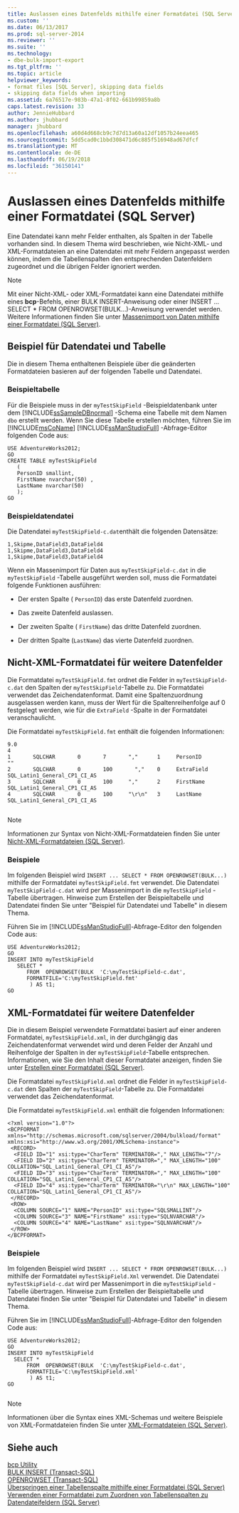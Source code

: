```yaml
---
title: Auslassen eines Datenfelds mithilfe einer Formatdatei (SQL Server) | Microsoft-Dokumentation
ms.custom: ''
ms.date: 06/13/2017
ms.prod: sql-server-2014
ms.reviewer: ''
ms.suite: ''
ms.technology:
- dbe-bulk-import-export
ms.tgt_pltfrm: ''
ms.topic: article
helpviewer_keywords:
- format files [SQL Server], skipping data fields
- skipping data fields when importing
ms.assetid: 6a76517e-983b-47a1-8f02-661b99859a8b
caps.latest.revision: 33
author: JennieHubbard
ms.author: jhubbard
manager: jhubbard
ms.openlocfilehash: a60d4d668cb9c7d7d13a60a12df1057b24eea465
ms.sourcegitcommit: 5dd5cad0c1bbd308471d6c885f516948ad67dfcf
ms.translationtype: MT
ms.contentlocale: de-DE
ms.lasthandoff: 06/19/2018
ms.locfileid: "36150141"
---
```

# <a name="use-a-format-file-to-skip-a-data-field-sql-server"></a>Auslassen eines Datenfelds mithilfe einer Formatdatei (SQL Server)
  Eine Datendatei kann mehr Felder enthalten, als Spalten in der Tabelle vorhanden sind. In diesem Thema wird beschrieben, wie Nicht-XML- und XML-Formatdateien an eine Datendatei mit mehr Feldern angepasst werden können, indem die Tabellenspalten den entsprechenden Datenfeldern zugeordnet und die übrigen Felder ignoriert werden.  
  
> [!NOTE]  
>  Mit einer Nicht-XML- oder XML-Formatdatei kann eine Datendatei mithilfe eines **bcp**-Befehls, einer BULK INSERT-Anweisung oder einer INSERT ... SELECT * FROM OPENROWSET(BULK...)-Anweisung verwendet werden. Weitere Informationen finden Sie unter [Massenimport von Daten mithilfe einer Formatdatei &#40;SQL Server&#41;](use-a-format-file-to-bulk-import-data-sql-server.md).  
  
## <a name="sample-data-file-and-table"></a>Beispiel für Datendatei und Tabelle  
 Die in diesem Thema enthaltenen Beispiele über die geänderten Formatdateien basieren auf der folgenden Tabelle und Datendatei.  
  
### <a name="sample-table"></a>Beispieltabelle  
 Für die Beispiele muss in der `myTestSkipField` -Beispieldatenbank unter dem [!INCLUDE[ssSampleDBnormal](../../includes/sssampledbnormal-md.md)] -Schema eine Tabelle mit dem Namen `dbo` erstellt werden. Wenn Sie diese Tabelle erstellen möchten, führen Sie im [!INCLUDE[msCoName](../../includes/msconame-md.md)] [!INCLUDE[ssManStudioFull](../../includes/ssmanstudiofull-md.md)] -Abfrage-Editor folgenden Code aus:  
  
```  
USE AdventureWorks2012;  
GO  
CREATE TABLE myTestSkipField   
   (  
   PersonID smallint,  
   FirstName nvarchar(50) ,  
   LastName nvarchar(50)   
   );  
GO  
```  
  
### <a name="sample-data-file"></a>Beispieldatendatei  
 Die Datendatei `myTestSkipField-c.dat`enthält die folgenden Datensätze:  
  
```  
1,Skipme,DataField3,DataField4  
1,Skipme,DataField3,DataField4  
1,Skipme,DataField3,DataField4  
```  
  
 Wenn ein Massenimport für Daten aus `myTestSkipField-c.dat` in die `myTestSkipField` -Tabelle ausgeführt werden soll, muss die Formatdatei folgende Funktionen ausführen:  
  
-   Der ersten Spalte ( `PersonID`) das erste Datenfeld zuordnen.  
  
-   Das zweite Datenfeld auslassen.  
  
-   Der zweiten Spalte ( `FirstName`) das dritte Datenfeld zuordnen.  
  
-   Der dritten Spalte (`LastName`) das vierte Datenfeld zuordnen.  
  
## <a name="non-xml-format-file-for-more-data-fields"></a>Nicht-XML-Formatdatei für weitere Datenfelder  
 Die Formatdatei `myTestSkipField.fmt` ordnet die Felder in `myTestSkipField-c.dat` den Spalten der `myTestSkipField`-Tabelle zu. Die Formatdatei verwendet das Zeichendatenformat. Damit eine Spaltenzuordnung ausgelassen werden kann, muss der Wert für die Spaltenreihenfolge auf 0 festgelegt werden, wie für die `ExtraField` -Spalte in der Formatdatei veranschaulicht.  
  
 Die Formatdatei `myTestSkipField.fmt` enthält die folgenden Informationen:  
  
```  
9.0  
4  
1       SQLCHAR       0       7       ","      1     PersonID               ""  
2       SQLCHAR       0       100       ","    0     ExtraField             SQL_Latin1_General_CP1_CI_AS  
3       SQLCHAR       0       100     ","      2     FirstName              SQL_Latin1_General_CP1_CI_AS  
4       SQLCHAR       0       100     "\r\n"   3     LastName               SQL_Latin1_General_CP1_CI_AS  
  
```  
  
> [!NOTE]  
>  Informationen zur Syntax von Nicht-XML-Formatdateien finden Sie unter [Nicht-XML-Formatdateien &#40;SQL Server&#41;](xml-format-files-sql-server.md).  
  
### <a name="examples"></a>Beispiele  
 Im folgenden Beispiel wird `INSERT ... SELECT * FROM OPENROWSET(BULK...)` mithilfe der Formatdatei `myTestSkipField.fmt` verwendet. Die Datendatei `myTestSkipField-c.dat` wird per Massenimport in die `myTestSkipField` -Tabelle übertragen. Hinweise zum Erstellen der Beispieltabelle und Datendatei finden Sie unter "Beispiel für Datendatei und Tabelle" in diesem Thema.  
  
 Führen Sie im [!INCLUDE[ssManStudioFull](../../includes/ssmanstudiofull-md.md)]-Abfrage-Editor den folgenden Code aus:  
  
```  
USE AdventureWorks2012;  
GO  
INSERT INTO myTestSkipField   
   SELECT *  
      FROM  OPENROWSET(BULK  'C:\myTestSkipField-c.dat',  
      FORMATFILE='C:\myTestSkipField.fmt'    
       ) AS t1;  
GO   
```  
  
## <a name="xml-format-file-for-more-data-fields"></a>XML-Formatdatei für weitere Datenfelder  
 Die in diesem Beispiel verwendete Formatdatei basiert auf einer anderen Formatdatei, `myTestSkipField.xml`, in der durchgängig das Zeichendatenformat verwendet wird und deren Felder der Anzahl und Reihenfolge der Spalten in der `myTestSkipField`-Tabelle entsprechen. Informationen, wie Sie den Inhalt dieser Formatdatei anzeigen, finden Sie unter [Erstellen einer Formatdatei &#40;SQL Server&#41;](create-a-format-file-sql-server.md).  
  
 Die Formatdatei `myTestSkipField.xml` ordnet die Felder in `myTestSkipField-c.dat` den Spalten der `myTestSkipField`-Tabelle zu. Die Formatdatei verwendet das Zeichendatenformat.  
  
 Die Formatdatei `myTestSkipField.xml` enthält die folgenden Informationen:  
  
```  
<?xml version="1.0"?>  
<BCPFORMAT xmlns="http://schemas.microsoft.com/sqlserver/2004/bulkload/format" xmlns:xsi="http://www.w3.org/2001/XMLSchema-instance">  
 <RECORD>  
  <FIELD ID="1" xsi:type="CharTerm" TERMINATOR="," MAX_LENGTH="7"/>  
  <FIELD ID="2" xsi:type="CharTerm" TERMINATOR="," MAX_LENGTH="100" COLLATION="SQL_Latin1_General_CP1_CI_AS"/>  
  <FIELD ID="3" xsi:type="CharTerm" TERMINATOR="," MAX_LENGTH="100" COLLATION="SQL_Latin1_General_CP1_CI_AS"/>  
  <FIELD ID="4" xsi:type="CharTerm" TERMINATOR="\r\n" MAX_LENGTH="100" COLLATION="SQL_Latin1_General_CP1_CI_AS"/>  
 </RECORD>  
 <ROW>  
  <COLUMN SOURCE="1" NAME="PersonID" xsi:type="SQLSMALLINT"/>  
  <COLUMN SOURCE="3" NAME="FirstName" xsi:type="SQLNVARCHAR"/>  
  <COLUMN SOURCE="4" NAME="LastName" xsi:type="SQLNVARCHAR"/>  
 </ROW>  
</BCPFORMAT>  
```  
  
### <a name="examples"></a>Beispiele  
 Im folgenden Beispiel wird `INSERT ... SELECT * FROM OPENROWSET(BULK...)` mithilfe der Formatdatei `myTestSkipField.Xml` verwendet. Die Datendatei `myTestSkipField-c.dat` wird per Massenimport in die `myTestSkipField` -Tabelle übertragen. Hinweise zum Erstellen der Beispieltabelle und Datendatei finden Sie unter "Beispiel für Datendatei und Tabelle" in diesem Thema.  
  
 Führen Sie im [!INCLUDE[ssManStudioFull](../../includes/ssmanstudiofull-md.md)]-Abfrage-Editor den folgenden Code aus:  
  
```  
USE AdventureWorks2012;  
GO  
INSERT INTO myTestSkipField   
  SELECT *  
      FROM  OPENROWSET(BULK  'C:\myTestSkipField-c.dat',  
      FORMATFILE='C:\myTestSkipField.xml'    
       ) AS t1;  
GO  
  
```  
  
> [!NOTE]  
>  Informationen über die Syntax eines XML-Schemas und weitere Beispiele von XML-Formatdateien finden Sie unter [XML-Formatdateien &#40;SQL Server&#41;](xml-format-files-sql-server.md).  
  
## <a name="see-also"></a>Siehe auch  
 [bcp Utility](../../tools/bcp-utility.md)   
 [BULK INSERT &#40;Transact-SQL&#41;](/sql/t-sql/statements/bulk-insert-transact-sql)   
 [OPENROWSET &#40;Transact-SQL&#41;](/sql/t-sql/functions/openrowset-transact-sql)   
 [Überspringen einer Tabellenspalte mithilfe einer Formatdatei &#40;SQL Server&#41;](use-a-format-file-to-skip-a-table-column-sql-server.md)   
 [Verwenden einer Formatdatei zum Zuordnen von Tabellenspalten zu Datendateifeldern &#40;SQL Server&#41;](use-a-format-file-to-map-table-columns-to-data-file-fields-sql-server.md)  
  
  
